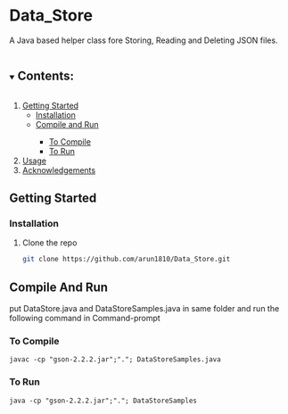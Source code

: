 # Data_Store

A Java based helper class fore Storing, Reading and Deleting JSON files.

<details open="open">
  <summary><h2 style="display: inline-block">Contents:</h2></summary>
  <ol>
    <li>
      <a href="#getting-started">Getting Started</a>
      <ul>
        <li><a href="#installation">Installation</a></li>
        <li><a href="#Compile-And-Run">Compile and Run</a></li>
        <ul>
        <li><a href="#tocompile">To Compile</a></li>
        <li><a href="#torun">To Run</a></li>
        </ul>
        </ul>
    </li>
    <li><a href="#usage">Usage</a></li>
    <li><a href="#acknowledgements">Acknowledgements</a></li>
  </ol>
</details>
 

## Getting Started

### Installation

1. Clone the repo
   ```sh
   git clone https://github.com/arun1810/Data_Store.git
   ```
## Compile And Run
put DataStore.java and DataStoreSamples.java in same folder and run the following command in Command-prompt
### To Compile
```
javac -cp "gson-2.2.2.jar";"."; DataStoreSamples.java
```
### To Run
```
java -cp "gson-2.2.2.jar";"."; DataStoreSamples
```

